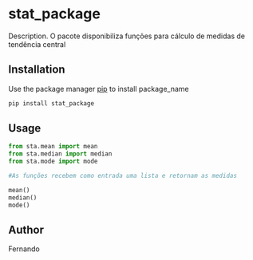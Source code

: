 # stat_package

Description. 
O pacote disponibiliza funções para cálculo de medidas de tendência central

## Installation

Use the package manager [pip](https://pip.pypa.io/en/stable/) to install package_name

```bash
pip install stat_package
```

## Usage

```python
from sta.mean import mean
from sta.median import median
from sta.mode import mode

#As funções recebem como entrada uma lista e retornam as medidas

mean()
median()
mode()

```

## Author
Fernando

